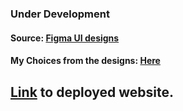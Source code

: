 ### Under Development

#### Source: [Figma UI designs](https://www.figma.com/file/7l1Ar0sPDERTOqMYBqElAp/Landing-Page---Startup-App?node-id=960%3A1013&t=dCutuYZiWSiatH4t-0)

#### My Choices from the designs: [Here](https://www.figma.com/file/nuw9CtRpRXnJfyrzBZrNfM/FrontEnd-Practice?node-id=0%3A1&t=dXQqnDOkfCRVmizY-0)

## [Link](https://www.pallav-frontend-practice.netlify.app) to deployed website.
